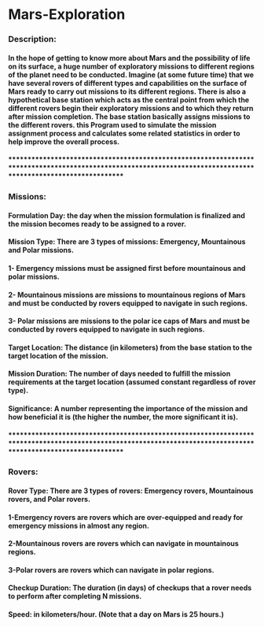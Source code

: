 # Mars-Exploration
### Description:
#### In the hope of getting to know more about Mars and the possibility of life on its surface, a huge number of exploratory missions to different regions of the planet need to be conducted. Imagine (at some future time) that we have several rovers of different types and capabilities on the surface of Mars ready to carry out missions to its different regions. There is also a hypothetical base station which acts as the central point from which the different rovers begin their exploratory missions and to which they return after mission completion. The base station basically assigns missions to the different rovers. this Program used to simulate the mission assignment process and calculates some related statistics in order to help improve the overall process.
#### **************************************************************************************************************************************************************
### Missions:
#### Formulation Day: the day when the mission formulation is finalized and the mission becomes ready to be assigned to a rover.
#### Mission Type: There are 3 types of missions: Emergency, Mountainous and Polar missions.
####     1- Emergency missions must be assigned first before mountainous and polar missions.
####     2- Mountainous missions are missions to mountainous regions of Mars and must be conducted by rovers equipped to navigate in such regions.
####     3- Polar missions are missions to the polar ice caps of Mars and must be conducted by rovers equipped to navigate in such regions.
#### Target Location: The distance (in kilometers) from the base station to the target location of the mission.
#### Mission Duration: The number of days needed to fulfill the mission requirements at the target location (assumed constant regardless of rover type).
#### Significance: A number representing the importance of the mission and how beneficial it is (the higher the number, the more significant it is).
#### **************************************************************************************************************************************************************
### Rovers:
#### Rover Type: There are 3 types of rovers: Emergency rovers, Mountainous rovers, and Polar rovers.
#### 1-Emergency rovers are rovers which are over-equipped and ready for emergency missions in almost any region.
#### 2-Mountainous rovers are rovers which can navigate in mountainous regions.
#### 3-Polar rovers are rovers which can navigate in polar regions.
#### Checkup Duration: The duration (in days) of checkups that a rover needs to perform after completing N missions.
#### Speed: in kilometers/hour. (Note that a day on Mars is 25 hours.)



